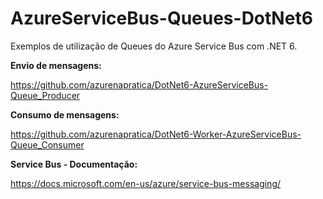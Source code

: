 # AzureServiceBus-Queues-DotNet6
Exemplos de utilização de Queues do Azure Service Bus com .NET 6.

**Envio de mensagens:**

https://github.com/azurenapratica/DotNet6-AzureServiceBus-Queue_Producer


**Consumo de mensagens:**

https://github.com/azurenapratica/DotNet6-Worker-AzureServiceBus-Queue_Consumer

**Service Bus - Documentação:**

https://docs.microsoft.com/en-us/azure/service-bus-messaging/
